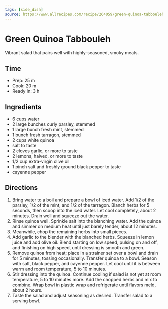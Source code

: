 ```yaml
---
tags: [side_dish]
source: https://www.allrecipes.com/recipe/264059/green-quinoa-tabbouleh/
---
```


# Green Quinoa Tabbouleh

Vibrant salad that pairs well with highly-seasoned, smoky meats.

## Time

- Prep: 25 m
- Cook: 20 m
- Ready In: 3 h

## Ingredients

- 6 cups water
- 2 large bunches curly parsley, stemmed
- 1 large bunch fresh mint, stemmed
- 1 bunch fresh tarragon, stemmed
- 2 cups white quinoa
- salt to taste
- 2 cloves garlic, or more to taste
- 2 lemons, halved, or more to taste
- 1/2 cup extra-virgin olive oil
- 1 pinch salt and freshly ground black pepper to taste
- cayenne pepper

## Directions

1. Bring water to a boil and prepare a bowl of iced water. Add 1/2 of the parsley, 1/2 of the mint, and 1/2 of the tarragon. Blanch herbs for 5 seconds, then scoop into the iced water. Let cool completely, about 2 minutes. Drain well and squeeze out the water.
2. Rinse quinoa well. Sprinkle salt into the blanching water. Add the quinoa and simmer on medium heat until just barely tender, about 12 minutes.
3. Meanwhile, chop the remaining herbs into small pieces.
4. Add garlic to the blender with the blanched herbs. Squeeze in lemon juice and add olive oil. Blend starting on low speed, pulsing on and off, and finishing on high speed, until dressing is smooth and green.
5. Remove quinoa from heat; place in a strainer set over a bowl and drain for 5 minutes, tossing occasionally. Transfer quinoa to a bowl. Season with salt, black pepper, and cayenne pepper. Let cool until it is between warm and room temperature, 5 to 10 minutes.
6. Stir dressing into the quinoa. Continue cooling if salad is not yet at room temperature, 5 to 10 minutes more. Add the chopped herbs and mix to combine. Wrap bowl in plastic wrap and refrigerate until flavors meld, about 2 hours.
7. Taste the salad and adjust seasoning as desired. Transfer salad to a serving bowl.
